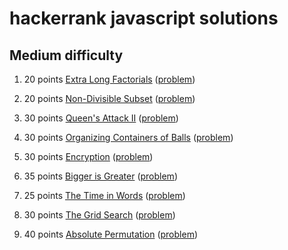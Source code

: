 hackerrank javascript solutions
===============================

Medium difficulty
-----------------

1. 20 points [Extra Long Factorials](https://github.com/qriklix/hackerrank/blob/master/algorithms/02-implementation/30-extra-long-factorials.js) ([problem](https://www.hackerrank.com/challenges/extra-long-factorials/problem))

2. 20 points [Non-Divisible Subset](https://github.com/qriklix/hackerrank/blob/master/algorithms/02-implementation/35-non-divisible-subset.js) ([problem](https://www.hackerrank.com/challenges/non-divisible-subset/problem))

3. 30 points [Queen's Attack II](https://github.com/qriklix/hackerrank/blob/master/algorithms/02-implementation/39-queens-attack-2.js) ([problem](https://www.hackerrank.com/challenges/queens-attack-2/problem))

4. 30 points [Organizing Containers of Balls](https://github.com/qriklix/hackerrank/blob/master/algorithms/02-implementation/42-organizing-containers-of-balls.js) ([problem](https://www.hackerrank.com/challenges/organizing-containers-of-balls/problem))

5. 30 points [Encryption](https://github.com/qriklix/hackerrank/blob/master/algorithms/02-implementation/43-encryption.js) ([problem](https://www.hackerrank.com/challenges/encryption/problem))

6. 35 points [Bigger is Greater](https://github.com/qriklix/hackerrank/blob/master/algorithms/02-implementation/44-bigger-is-greater.js) ([problem](https://www.hackerrank.com/challenges/bigger-is-greater/problem))

7. 25 points [The Time in Words](https://github.com/qriklix/hackerrank/blob/master/algorithms/02-implementation/48-the-time-in-words.js) ([problem](https://www.hackerrank.com/challenges/the-time-in-words/problem))

8. 30 points [The Grid Search](https://github.com/qriklix/hackerrank/blob/master/algorithms/02-implementation/56-the-grid-search.js) ([problem](https://www.hackerrank.com/challenges/the-grid-search/problem))

9. 40 points [Absolute Permutation](https://github.com/qriklix/hackerrank/blob/master/algorithms/02-implementation/59-absolute-permutation.js) ([problem](https://www.hackerrank.com/challenges/absolute-permutation/problem))
